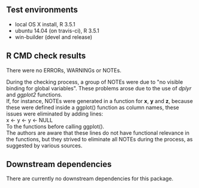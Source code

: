 ## Test environments
* local OS X install, R 3.5.1        
* ubuntu 14.04 (on travis-ci), R 3.5.1    
* win-builder (devel and release)   

## R CMD check results
There were no ERRORs, WARNINGs or NOTEs. 

During the checking process, a group of NOTEs were due to "no visible binding for global    variables". These problems arose due to the use of *dplyr* and *ggplot2* functions.    
If, for instance, NOTEs were generated in a function for **x**, **y** and **z**, because    
these were defined inside a ggplot() function as column names, these issues were eliminated by adding lines:     
x <- y <- y <- NULL    
To the functions before calling ggplot().   
The authors are aware that these lines do not have functional relevance in the functions, but they strived to eliminate all NOTEs during the process, as suggested by various sources.

## Downstream dependencies
There are currently no downstream dependencies for this package.    
